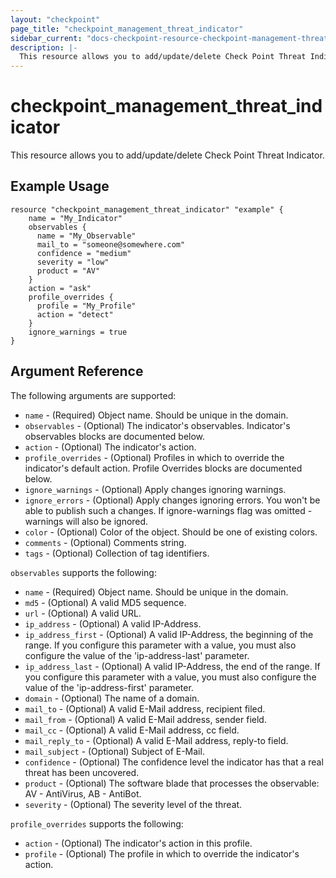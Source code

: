 ```yaml
---
layout: "checkpoint"
page_title: "checkpoint_management_threat_indicator"
sidebar_current: "docs-checkpoint-resource-checkpoint-management-threat_indicator"
description: |-
  This resource allows you to add/update/delete Check Point Threat Indicator.
---
```


# checkpoint_management_threat_indicator

This resource allows you to add/update/delete Check Point Threat Indicator.

## Example Usage


```hcl
resource "checkpoint_management_threat_indicator" "example" {
    name = "My_Indicator"
    observables {
      name = "My_Observable"
      mail_to = "someone@somewhere.com"
      confidence = "medium"
      severity = "low"
      product = "AV"
    } 
    action = "ask"
    profile_overrides {
      profile = "My_Profile"
      action = "detect"
    } 
    ignore_warnings = true
}

```

## Argument Reference

The following arguments are supported:

* `name` - (Required) Object name. Should be unique in the domain.
* `observables` - (Optional) The indicator's observables. Indicator's observables blocks are documented below.
* `action` - (Optional) The indicator's action.
* `profile_overrides` - (Optional) Profiles in which to override the indicator's default action. Profile Overrides blocks are documented below.
* `ignore_warnings` - (Optional) Apply changes ignoring warnings.
* `ignore_errors` - (Optional) Apply changes ignoring errors. You won't be able to publish such a changes. If ignore-warnings flag was omitted - warnings will also be ignored.
* `color` - (Optional) Color of the object. Should be one of existing colors.
* `comments` - (Optional) Comments string.
* `tags` - (Optional) Collection of tag identifiers.


`observables` supports the following:

* `name` - (Required) Object name. Should be unique in the domain.
* `md5` - (Optional) A valid MD5 sequence.
* `url` - (Optional) A valid URL.
* `ip_address` - (Optional) A valid IP-Address.
* `ip_address_first` - (Optional) A valid IP-Address, the beginning of the range. If you configure this parameter with a value, you must also configure the value of the 'ip-address-last' parameter.
* `ip_address_last` - (Optional) A valid IP-Address, the end of the range. If you configure this parameter with a value, you must also configure the value of the 'ip-address-first' parameter.
* `domain` - (Optional) The name of a domain.
* `mail_to` - (Optional) A valid E-Mail address, recipient filed.
* `mail_from` - (Optional) A valid E-Mail address, sender field.
* `mail_cc` - (Optional) A valid E-Mail address, cc field.
* `mail_reply_to` - (Optional) A valid E-Mail address, reply-to field.
* `mail_subject` - (Optional) Subject of E-Mail.
* `confidence` - (Optional) The confidence level the indicator has that a real threat has been uncovered.
* `product` - (Optional) The software blade that processes the observable: AV - AntiVirus, AB - AntiBot.
* `severity` - (Optional) The severity level of the threat.

`profile_overrides` supports the following:

* `action` - (Optional) The indicator's action in this profile.
* `profile` - (Optional) The profile in which to override the indicator's action.



